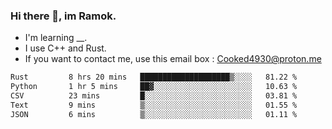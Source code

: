 ### Hi there 👋, im Ramok.

- I'm learning __.
- I use C++ and Rust.
- If you want to contact me, use this email box : Cooked4930@proton.me

<!--START_SECTION:waka-->

```txt
Rust         8 hrs 20 mins   ████████████████████▒░░░░   81.22 %
Python       1 hr 5 mins     ██▓░░░░░░░░░░░░░░░░░░░░░░   10.63 %
CSV          23 mins         █░░░░░░░░░░░░░░░░░░░░░░░░   03.81 %
Text         9 mins          ▒░░░░░░░░░░░░░░░░░░░░░░░░   01.55 %
JSON         6 mins          ▒░░░░░░░░░░░░░░░░░░░░░░░░   01.11 %
```

<!--END_SECTION:waka-->
